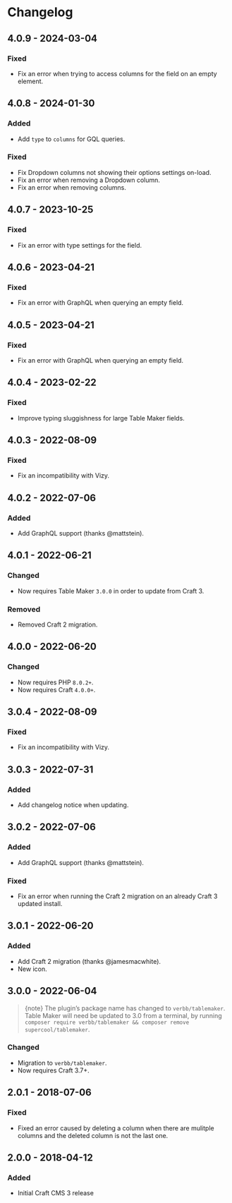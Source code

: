 # Changelog

## 4.0.9 - 2024-03-04

### Fixed
- Fix an error when trying to access columns for the field on an empty element.

## 4.0.8 - 2024-01-30

### Added
- Add `type` to `columns` for GQL queries.

### Fixed
- Fix Dropdown columns not showing their options settings on-load.
- Fix an error when removing a Dropdown column.
- Fix an error when removing columns.

## 4.0.7 - 2023-10-25

### Fixed
- Fix an error with type settings for the field.

## 4.0.6 - 2023-04-21

### Fixed
- Fix an error with GraphQL when querying an empty field.

## 4.0.5 - 2023-04-21

### Fixed
- Fix an error with GraphQL when querying an empty field.

## 4.0.4 - 2023-02-22

### Fixed
- Improve typing sluggishness for large Table Maker fields.

## 4.0.3 - 2022-08-09

### Fixed
- Fix an incompatibility with Vizy.

## 4.0.2 - 2022-07-06

### Added
- Add GraphQL support (thanks @mattstein).

## 4.0.1 - 2022-06-21

### Changed
- Now requires Table Maker `3.0.0` in order to update from Craft 3.

### Removed
- Removed Craft 2 migration.

## 4.0.0 - 2022-06-20

### Changed
- Now requires PHP `8.0.2+`.
- Now requires Craft `4.0.0+`.

## 3.0.4 - 2022-08-09

### Fixed
- Fix an incompatibility with Vizy.

## 3.0.3 - 2022-07-31

### Added
- Add changelog notice when updating.

## 3.0.2 - 2022-07-06

### Added
- Add GraphQL support (thanks @mattstein).

### Fixed
- Fix an error when running the Craft 2 migration on an already Craft 3 updated install.

## 3.0.1 - 2022-06-20

### Added
- Add Craft 2 migration (thanks @jamesmacwhite).
- New icon.

## 3.0.0 - 2022-06-04

> {note} The plugin’s package name has changed to `verbb/tablemaker`. Table Maker will need be updated to 3.0 from a terminal, by running `composer require verbb/tablemaker && composer remove supercool/tablemaker`.

### Changed
- Migration to `verbb/tablemaker`.
- Now requires Craft 3.7+.

## 2.0.1 - 2018-07-06

### Fixed
- Fixed an error caused by deleting a column when there are mulitple columns and the deleted column is not the last one.

## 2.0.0 - 2018-04-12

### Added
- Initial Craft CMS 3 release
